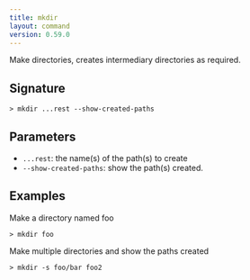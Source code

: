 ```yaml
---
title: mkdir
layout: command
version: 0.59.0
---
```


Make directories, creates intermediary directories as required.

## Signature

```> mkdir ...rest --show-created-paths```

## Parameters

 -  `...rest`: the name(s) of the path(s) to create
 -  `--show-created-paths`: show the path(s) created.

## Examples

Make a directory named foo
```shell
> mkdir foo
```

Make multiple directories and show the paths created
```shell
> mkdir -s foo/bar foo2
```

